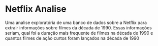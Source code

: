 # Netflix Analise
Uma analise exploratória de uma banco de dados sobre a Netflix para extrair informações sobre filmes da década de 1990. Essas informações seriam, qual foi a duração mais frequente de filmes na década de 1990 e quantos filmes de ação curtos foram lançados na década de 1990
